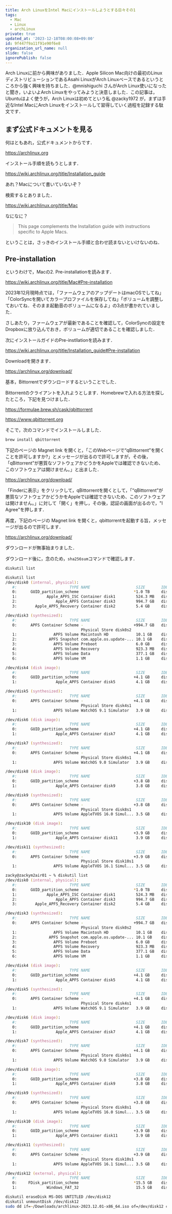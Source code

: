 ```yaml
---
title: Arch LinuxをIntel Macにインストールしようとする日々その1
tags:
  - Mac
  - Linux
  - archLinux
private: true
updated_at: '2023-12-18T08:00:08+09:00'
id: 9f447f9a11f91e90f6e8
organization_url_name: null
slide: false
ignorePublish: false
---
```

Arch Linuxに前から興味がありました．Apple Silicon Mac向けの最初のLinuxディストリビューションであるAsahi LinuxがArch Linuxベースであるというところから強く興味を持ちました．@mnishiguchi さんがArch Linux使いになったと聞き，いよいよArch Linuxをやってみようと決意しました．この記事は，Ubuntuはよく使うが，Arch Linuxは初めてという私 @zacky1972 が，まずは手近なIntel MacにArch Linuxをインストールして習得していく過程を記録する駄文です．

## まず公式ドキュメントを見る

何はともあれ，公式ドキュメントからです．

https://archlinux.org

インストール手順を読もうとします．

https://wiki.archlinux.org/title/Installation_guide

あれ？Macについて書いていないぞ？

検索するとありました．

https://wiki.archlinux.org/title/Mac

なになに？

> This page complements the Installation guide with instructions specific to Apple Macs.

ということは，さっきのインストール手順と合わせ読まないといけないのね．

## Pre-installation

というわけで，Macの2. Pre-installationを読みます．

https://wiki.archlinux.org/title/Mac#Pre-installation

2023年12月現時点では，「ファームウェアのアップデートはmacOSでしてね」「ColorSyncを開いてカラープロファイルを保存してね」「ボリュームを調整しておいてね．そのまま起動音のボリュームになるよ」の3点が書かれていました．

さしあたり，ファームウェアが最新であることを確認して，ColorSyncの設定をDropboxに放り込んでおき，ボリュームが適切であることを確認しました．

次にインストールガイドのPre-instllationを読みます．

https://wiki.archlinux.org/title/Installation_guide#Pre-installation

Downloadを開きます．

https://archlinux.org/download/

基本，Bittorrentでダウンロードするということでした．

Bittorrentのクライアントを入れようとします．Homebrewで入れる方法を探したところ，下記を見つけました．

https://formulae.brew.sh/cask/qbittorrent

https://www.qbittorrent.org

そこで，次のコマンドでインストールしました．

```zsh
brew install qbittorrent
```

下記のページの Magnet link を開くと，「このWebページで“qBittorrent”を開くことを許可しますか?」とメッセージが出るので許可しますが，その後，「qBittorrent”が悪質なソフトウェアかどうかをAppleでは確認できないため、このソフトウェアは開けません。」と出ました．

https://archlinux.org/download/

「Finderに表示」をクリックして，qBittorrentを開くとして，「“qBittorrent”が悪質なソフトウェアかどうかをAppleでは確認できないため、このソフトウェアは開けません。」に対して「開く」を押し，その後，認証の画面が出るので，"I Agree"を押します．

再度，下記のページの Magnet link を開くと，qbittorrentを起動する旨，メッセージが出るので許可します．

https://archlinux.org/download/

ダウンロードが無事始まりました．

ダウンロード後に，念のため，`sha256sum`コマンドで確認します．

```zsh
diskutil list 
```

```zsh
diskutil list
/dev/disk0 (internal, physical):
   #:                       TYPE NAME                    SIZE       IDENTIFIER
   0:      GUID_partition_scheme                        *1.0 TB     disk0
   1:             Apple_APFS_ISC Container disk1         524.3 MB   disk0s1
   2:                 Apple_APFS Container disk3         994.7 GB   disk0s2
   3:        Apple_APFS_Recovery Container disk2         5.4 GB     disk0s3

/dev/disk3 (synthesized):
   #:                       TYPE NAME                    SIZE       IDENTIFIER
   0:      APFS Container Scheme -                      +994.7 GB   disk3
                                 Physical Store disk0s2
   1:                APFS Volume Macintosh HD            10.1 GB    disk3s1
   2:              APFS Snapshot com.apple.os.update-... 10.1 GB    disk3s1s1
   3:                APFS Volume Preboot                 6.0 GB     disk3s2
   4:                APFS Volume Recovery                923.3 MB   disk3s3
   5:                APFS Volume Data                    377.1 GB   disk3s5
   6:                APFS Volume VM                      1.1 GB     disk3s6

/dev/disk4 (disk image):
   #:                       TYPE NAME                    SIZE       IDENTIFIER
   0:      GUID_partition_scheme                        +4.1 GB     disk4
   1:                 Apple_APFS Container disk5         4.1 GB     disk4s1

/dev/disk5 (synthesized):
   #:                       TYPE NAME                    SIZE       IDENTIFIER
   0:      APFS Container Scheme -                      +4.1 GB     disk5
                                 Physical Store disk4s1
   1:                APFS Volume WatchOS 9.1 Simulator   3.9 GB     disk5s1

/dev/disk6 (disk image):
   #:                       TYPE NAME                    SIZE       IDENTIFIER
   0:      GUID_partition_scheme                        +4.1 GB     disk6
   1:                 Apple_APFS Container disk7         4.1 GB     disk6s1

/dev/disk7 (synthesized):
   #:                       TYPE NAME                    SIZE       IDENTIFIER
   0:      APFS Container Scheme -                      +4.1 GB     disk7
                                 Physical Store disk6s1
   1:                APFS Volume WatchOS 9.0 Simulator   3.9 GB     disk7s1

/dev/disk8 (disk image):
   #:                       TYPE NAME                    SIZE       IDENTIFIER
   0:      GUID_partition_scheme                        +3.8 GB     disk8
   1:                 Apple_APFS Container disk9         3.8 GB     disk8s1

/dev/disk9 (synthesized):
   #:                       TYPE NAME                    SIZE       IDENTIFIER
   0:      APFS Container Scheme -                      +3.8 GB     disk9
                                 Physical Store disk8s1
   1:                APFS Volume AppleTVOS 16.0 Simul... 3.5 GB     disk9s1

/dev/disk10 (disk image):
   #:                       TYPE NAME                    SIZE       IDENTIFIER
   0:      GUID_partition_scheme                        +3.9 GB     disk10
   1:                 Apple_APFS Container disk11        3.9 GB     disk10s1

/dev/disk11 (synthesized):
   #:                       TYPE NAME                    SIZE       IDENTIFIER
   0:      APFS Container Scheme -                      +3.9 GB     disk11
                                 Physical Store disk10s1
   1:                APFS Volume AppleTVOS 16.1 Simul... 3.5 GB     disk11s1

zacky@zackym2air01 ~ % diskutil list
/dev/disk0 (internal, physical):
   #:                       TYPE NAME                    SIZE       IDENTIFIER
   0:      GUID_partition_scheme                        *1.0 TB     disk0
   1:             Apple_APFS_ISC Container disk1         524.3 MB   disk0s1
   2:                 Apple_APFS Container disk3         994.7 GB   disk0s2
   3:        Apple_APFS_Recovery Container disk2         5.4 GB     disk0s3

/dev/disk3 (synthesized):
   #:                       TYPE NAME                    SIZE       IDENTIFIER
   0:      APFS Container Scheme -                      +994.7 GB   disk3
                                 Physical Store disk0s2
   1:                APFS Volume Macintosh HD            10.1 GB    disk3s1
   2:              APFS Snapshot com.apple.os.update-... 10.1 GB    disk3s1s1
   3:                APFS Volume Preboot                 6.0 GB     disk3s2
   4:                APFS Volume Recovery                923.3 MB   disk3s3
   5:                APFS Volume Data                    377.1 GB   disk3s5
   6:                APFS Volume VM                      1.1 GB     disk3s6

/dev/disk4 (disk image):
   #:                       TYPE NAME                    SIZE       IDENTIFIER
   0:      GUID_partition_scheme                        +4.1 GB     disk4
   1:                 Apple_APFS Container disk5         4.1 GB     disk4s1

/dev/disk5 (synthesized):
   #:                       TYPE NAME                    SIZE       IDENTIFIER
   0:      APFS Container Scheme -                      +4.1 GB     disk5
                                 Physical Store disk4s1
   1:                APFS Volume WatchOS 9.1 Simulator   3.9 GB     disk5s1

/dev/disk6 (disk image):
   #:                       TYPE NAME                    SIZE       IDENTIFIER
   0:      GUID_partition_scheme                        +4.1 GB     disk6
   1:                 Apple_APFS Container disk7         4.1 GB     disk6s1

/dev/disk7 (synthesized):
   #:                       TYPE NAME                    SIZE       IDENTIFIER
   0:      APFS Container Scheme -                      +4.1 GB     disk7
                                 Physical Store disk6s1
   1:                APFS Volume WatchOS 9.0 Simulator   3.9 GB     disk7s1

/dev/disk8 (disk image):
   #:                       TYPE NAME                    SIZE       IDENTIFIER
   0:      GUID_partition_scheme                        +3.8 GB     disk8
   1:                 Apple_APFS Container disk9         3.8 GB     disk8s1

/dev/disk9 (synthesized):
   #:                       TYPE NAME                    SIZE       IDENTIFIER
   0:      APFS Container Scheme -                      +3.8 GB     disk9
                                 Physical Store disk8s1
   1:                APFS Volume AppleTVOS 16.0 Simul... 3.5 GB     disk9s1

/dev/disk10 (disk image):
   #:                       TYPE NAME                    SIZE       IDENTIFIER
   0:      GUID_partition_scheme                        +3.9 GB     disk10
   1:                 Apple_APFS Container disk11        3.9 GB     disk10s1

/dev/disk11 (synthesized):
   #:                       TYPE NAME                    SIZE       IDENTIFIER
   0:      APFS Container Scheme -                      +3.9 GB     disk11
                                 Physical Store disk10s1
   1:                APFS Volume AppleTVOS 16.1 Simul... 3.5 GB     disk11s1

/dev/disk12 (external, physical):
   #:                       TYPE NAME                    SIZE       IDENTIFIER
   0:     FDisk_partition_scheme                        *15.5 GB    disk12
   1:             Windows_FAT_32                         15.5 GB    disk12s1
```

```zsh
diskutil eraseDisk MS-DOS UNTITLED /dev/disk12
diskutil unmountDisk /dev/disk12 
sudo dd if=~/Downloads/archlinux-2023.12.01-x86_64.iso of=/dev/disk12 conv=fsync oflag=direct status=progress
```
